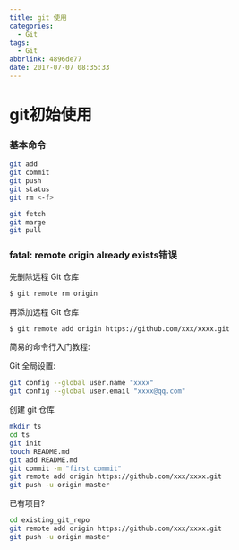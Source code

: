 ```yaml
---
title: git 使用
categories:
  - Git
tags:
  - Git
abbrlink: 4896de77
date: 2017-07-07 08:35:33
---
```

# git初始使用


### 基本命令
```sh
git add
git commit
git push
git status
git rm <-f>

git fetch
git marge
git pull
```


<!-- more -->



### fatal: remote origin already exists错误

先删除远程 Git 仓库
```sh
$ git remote rm origin
```
再添加远程 Git 仓库
```sh
$ git remote add origin https://github.com/xxx/xxxx.git
```

简易的命令行入门教程:

Git 全局设置:
```bash
git config --global user.name "xxxx"
git config --global user.email "xxxx@qq.com"
```
创建 git 仓库
```bash
mkdir ts
cd ts
git init
touch README.md
git add README.md
git commit -m "first commit"
git remote add origin https://github.com/xxx/xxxx.git
git push -u origin master
```
已有项目?
```bash
cd existing_git_repo
git remote add origin https://github.com/xxx/xxxx.git
git push -u origin master
```
